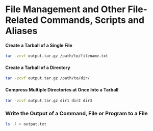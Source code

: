 # File Management and Other File-Related Commands, Scripts and Aliases

#### Create a Tarball of a Single File
```bash
tar -zcvf output.tar.gz /path/to/filename.txt
```
#### Create a Tarball of a Directory
```bash
tar -zcvf output.tar.gz /path/to/dir/
```
#### Compress Multiple Directories at Once Into a Tarball
```bash
tar -zcvf output.tar.gz dir1 dir2 dir3 
```

### Write the Output of a Command, File or Program to a File
```bash
ls -l > output.txt
```
